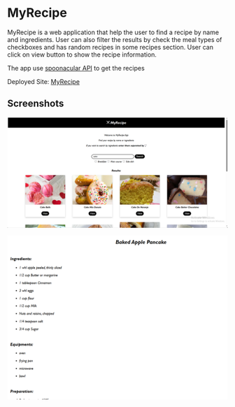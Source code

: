 # MyRecipe

MyRecipe is a web application that help the user to find a recipe by name and ingredients.
User can also filter the results by check the meal types of checkboxes and has random recipes in some recipes section.
User can click on view button to show the recipe information.

The app use [spoonacular API](https://spoonacular.com/food-api) to get the recipes

Deployed Site: [MyRecipe](https://ahmedehab2022.github.io/MyRecipe/)

## Screenshots

![Home Page of MyRecipe showing the search bar and meal type filters](/Screenshots/home.png)

![Detailed recipe page showing ingredients, equipment, and instructions](/Screenshots/details.png)
